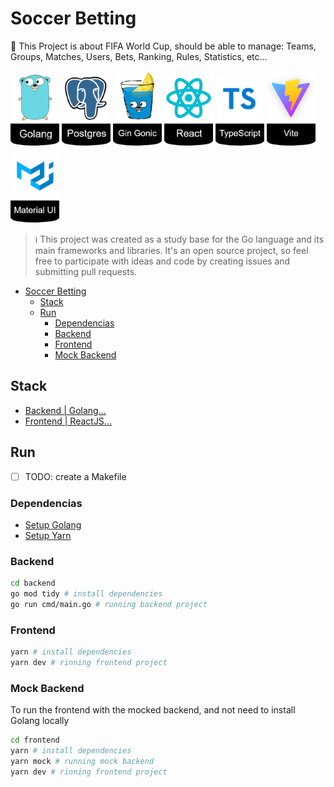# Soccer Betting

 🎯 This Project is about FIFA World Cup, should be able to manage: Teams, Groups, Matches, Users, Bets, Ranking, Rules, Statistics, etc... 

![Golang](./assets/badge-golang.png)
![Postgres](./assets/badge-postgres.png)
![Gin](./assets/badge-gingonic.png)
![React](./assets/badge-react.png)
![TypeScript](./assets/badge-typescript.png)
![Vite](./assets/badge-vite.png)
![Material UI](./assets/badge-materialui.png)

> ℹ️ This project was created as a study base for the Go language and its main frameworks and libraries. It's an open source project, so feel free to participate with ideas and code by creating issues and submitting pull requests.

- [Soccer Betting](#soccer-betting)
  - [Stack](#stack)
  - [Run](#run)
    - [Dependencias](#dependencias)
    - [Backend](#backend)
    - [Frontend](#frontend)
    - [Mock Backend](#mock-backend)


## Stack
- [Backend | Golang...](./banckend/README.md)
- [Frontend | ReactJS...](./banckend/README.md)

## Run
- [ ] TODO: create a Makefile

### Dependencias
- [Setup Golang](https://www.practical-go-lessons.com/chap-4-setup-your-dev-environment)
- [Setup Yarn](https://yarnpkg.com/getting-started)

### Backend

```bash
cd backend
go mod tidy # install dependencies
go run cmd/main.go # running backend project
```

### Frontend

```bash
yarn # install dependencies
yarn dev # rinning frontend project
```

### Mock Backend

To run the frontend with the mocked backend, and not need to install Golang locally

```bash
cd frontend
yarn # install dependencies
yarn mock # running mock backend
yarn dev # rinning frontend project
```
